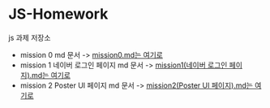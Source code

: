 # JS-Homework

js 과제 저장소

- mission 0 md 문서 -> [mission0.md는 여기로](misson00/misson00.md)
- mission 1 네이버 로그인 페이지 md 문서 -> [mission1(네이버 로그인 페이지).md는 여기로](misson01/missson01.md)
- mission 2 Poster UI 페이지 md 문서 -> [mission2(Poster UI 페이지).md는 여기로](misson02/poster/misson02.md)
